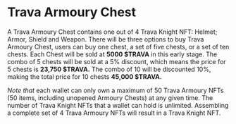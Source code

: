 # Trava Armoury Chest

A Trava Armoury Chest contains one out of 4 Trava Knight NFT: Helmet; Armor, Shield and Weapon. There will be three options to buy Trava Armoury Chest, users can buy one chest, a set of five chests, or a set of ten chests. Each Chest will be sold at **5000 $TRAVA** in this early stage. The combo of 5 chests will be sold at a 5% discount, which means the price for 5 chests is **23,750 $TRAVA.** The combo of 10 will be discounted 10%, making the total price for 10 chests **45,000 $TRAVA.**

_Note that_ each wallet can only own a maximum of 50 Trava Armoury NFTs (50 items, including unopened Armoury Chests) at any given time. The number of Trava Knight NFTs that a wallet can hold is unlimited. Assembling a complete set of 4 Trava Armoury NFTs will result in a Trava Knight NFT.
